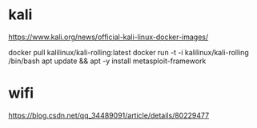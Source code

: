 # kali
https://www.kali.org/news/official-kali-linux-docker-images/

docker pull kalilinux/kali-rolling:latest
docker run -t -i kalilinux/kali-rolling /bin/bash
apt update && apt -y install metasploit-framework

# wifi
https://blog.csdn.net/qq_34489091/article/details/80229477
